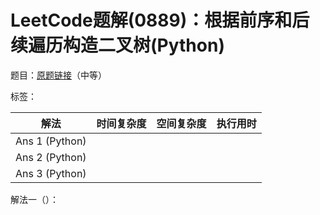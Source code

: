 # LeetCode题解(0889)：根据前序和后续遍历构造二叉树(Python)

题目：[原题链接](https://leetcode-cn.com/problems/construct-binary-tree-from-preorder-and-postorder-traversal/)（中等）

标签：

| 解法           | 时间复杂度 | 空间复杂度 | 执行用时 |
| -------------- | ---------- | ---------- | -------- |
| Ans 1 (Python) |            |            |          |
| Ans 2 (Python) |            |            |          |
| Ans 3 (Python) |            |            |          |

解法一（）：

